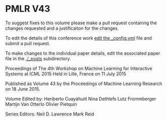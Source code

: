 # PMLR V43

To suggest fixes to this volume please make a pull request containng the changes requested and a justificaiton for the changes.

To edit the details of this conference work [edit the _config.yml](./_config.yml) file and submit a pull request.

To make changes to the individual paper details, edit the associated paper file in the [./_posts](./_posts) subdirectory.

Proceedings of The 4th Workshop on Machine Learning for Interactive Systems at ICML 2015
  Held in Lille, France on 11 July 2015

Published as Volume 43 by the Proceedings of Machine Learning Research on 18 June 2015.

Volume Edited by:
  Heriberto Cuayáhuitl
  Nina Dethlefs
  Lutz Frommberger
  Martijn Van Otterlo
  Olivier Pietquin

Series Editors:
  Neil D. Lawrence
  Mark Reid
